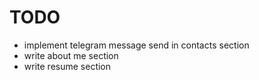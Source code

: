 # TODO
- implement telegram message send in contacts section
- write about me section
- write resume section
